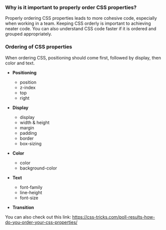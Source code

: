 ### Why is it important to properly order CSS properties?
Properly ordering CSS properties leads to more cohesive code, especially when working in a team. Keeping CSS orderly is important to achieving neater code. You can also understand CSS code faster if it is ordered and grouped appropriately. 

### Ordering of CSS properties
When ordering CSS, positioning should come first, followed by display, then color and text. 

- **Positioning**
    - position
    - z-index
    - top
    - right
    
- **Display**
    - display
    - width & height
    - margin
    - padding
    - border
    - box-sizing

- **Color**
    - color
    - background-color

- **Text**
    - font-family
    - line-height
    - font-size

- **Transition**

You can also check out this link: https://css-tricks.com/poll-results-how-do-you-order-your-css-properties/
